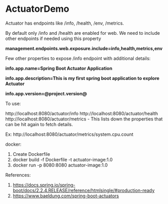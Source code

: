 # ActuatorDemo

Actuator has endpoints like /info, /health, /env, /metrics. 

By default only /info and /health are enabled for web. We need to include other endpoints if needed using this property

**management.endpoints.web.exposure.include=info,health,metrics,env**

Few other properties to expose /info endpoint with additional details:

**info.app.name=Spring Boot Actuator Application**

**info.app.description=This is my first spring boot application to explore Actuator**

**info.app.version=@project.version@**

To use:

http://localhost:8080/actuator/info
http://localhost:8080/actuator/health
http://localhost:8080/actuator/metrics - This lists down the properties that can be hit again to fetch details.

Ex: http://localhost:8080/actuator/metrics/system.cpu.count

docker:
1. Create Dockerfile
2. docker build -f Dockerfile -t actuator-image:1.0
3. docker run -p 8080:8080 actuator-image:1.0

References:
1. https://docs.spring.io/spring-boot/docs/2.2.4.RELEASE/reference/htmlsingle/#production-ready
2. https://www.baeldung.com/spring-boot-actuators
